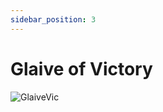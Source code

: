 ```yaml
---
sidebar_position: 3
---
```


# Glaive of Victory

![GlaiveVic](https://vwiki.valorserver.com/api/item/picture/glaive%20of%20victory)
